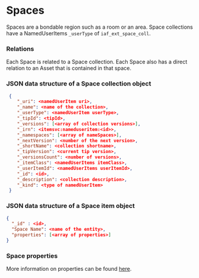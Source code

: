 # Spaces

Spaces are a bondable region such as a room or an area. Space collections have a NamedUserItems `_userType` of `iaf_ext_space_coll`.

### Relations
Each Space is related to a Space collection. Each Space also has a direct relation to an Asset that is contained in that space.
<!--- NOTE Would this be better as a table? NOTE --> 

###  JSON data structure of a Space collection object
```json
 {
    "_uri": <namedUserItem uri>,
    "_name": <name of the collection>,
    "_userType": <namedUserItem userType>,
    "_tipId": <tipId>,
    "_versions": [<array of collection versions>],
    "_irn": <itemsvc:nameduseritem:<id>>,
    "_namespaces": [<array of nameSpaces>],
    "_nextVersion": <number of the next version>,
    "_shortName": <collection shortname>,
    "_tipVersion": <current tip version>,
    "_versionsCount": <number of versions>,
    "_itemClass": <namedUserItems itemClass>,
    "_userItemId": <namedUserItems userItemId>,
    "_id": <id>,
    "_description": <collection description>,
    "_kind": <type of namedUserItem>
 }
```

###  JSON data structure of a Space item object
```json
{
  "_id" : <id>,
  "Space Name": <name of the entity>,
  "properties": [<array of properties>]
}
```


### Space properties
More information on properties can be found [here](./properties.md).

<!---  Do I need to explain how the 'importModeledSpaces' script works and how we can edit it along with the .xlsx file to add in custom properties? -->